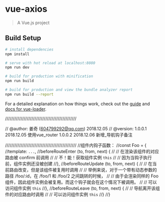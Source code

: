 # vue-axios

> A Vue.js project

## Build Setup

``` bash
# install dependencies
npm install

# serve with hot reload at localhost:8080
npm run dev

# build for production with minification
npm run build

# build for production and view the bundle analyzer report
npm run build --report
```

For a detailed explanation on how things work, check out the [guide](http://vuejs-templates.github.io/webpack/) and [docs for vue-loader](http://vuejs.github.io/vue-loader).

//////////////////////////////////////////////

//	@author: 姜奇 (604799292@qq.com) 2018.12.05
//	@version: 1.0.0.1  2018.12.05   使用vue_router
							1.0.0.2  2018.12.06   新增_导航钩子备注
			  

							
//////////////////////////////////////////////
//组件内钩子函数：
//const Foo = {
//template: `...`,
//beforeRouteEnter (to, from, next) {
//  // 在渲染该组件的对应路由被 confirm 前调用
//  // 不！能！获取组件实例 `this`
//  // 因为当钩子执行前，组件实例还没被创建
//},
//beforeRouteUpdate (to, from, next) {
//  // 在当前路由改变，但是该组件被复用时调用
//  // 举例来说，对于一个带有动态参数的路径 /foo/:id，在 /foo/1 和 /foo/2 之间跳转的时候，
//  // 由于会渲染同样的 Foo 组件，因此组件实例会被复用。而这个钩子就会在这个情况下被调用。
//  // 可以访问组件实例 `this`
//},
//beforeRouteLeave (to, from, next) {
//  // 导航离开该组件的对应路由时调用
//  // 可以访问组件实例 `this`
//}
//}
